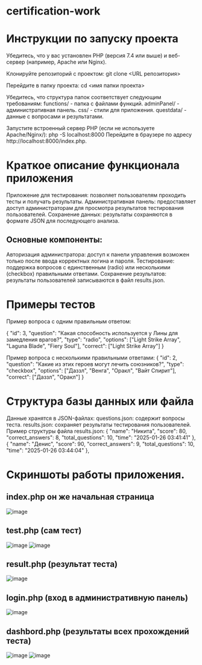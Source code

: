 # certification-work
# Инструкции по запуску проекта
Убедитесь, что у вас установлен PHP (версия 7.4 или выше) и веб-сервер (например, Apache или Nginx).

Клонируйте репозиторий с проектом:
git clone <URL репозитория>

Перейдите в папку проекта:
cd <имя папки проекта>

Убедитесь, что структура папок соответствует следующим требованиям:
functions/ - папка с файлами функций.
adminPanel/ - административная панель.
css/ - стили для приложения.
questdata/ - данные с вопросами и результатами.

Запустите встроенный сервер PHP (если не используете Apache/Nginx/):
php -S localhost:8000
Перейдите в браузере по адресу http://localhost:8000/index.php.

# Краткое описание функционала приложения
Приложение для тестирования: позволяет пользователям проходить тесты и получать результаты.
Административная панель: предоставляет доступ администраторам для просмотра результатов тестирования пользователей.
Сохранение данных: результаты сохраняются в формате JSON для последующего анализа.

## Основные компоненты:
Авторизация администратора: доступ к панели управления возможен только после ввода корректных логина и пароля.
Тестирование: поддержка вопросов с единственным (radio) или несколькими (checkbox) правильными ответами.
Сохранение результатов: результаты пользователей записываются в файл results.json.

# Примеры тестов
Пример вопроса с одним правильным ответом:

{
        "id": 3,
        "question": "Какая способность используется у Лины для замедления врагов?",
        "type": "radio",
        "options": ["Light Strike Array", "Laguna Blade", "Fiery Soul"],
        "correct": ["Light Strike Array"]
}

Пример вопроса с несколькими правильными ответами:
{
        "id": 2,
        "question": "Какие из этих героев могут лечить союзников?",
        "type": "checkbox",
        "options": ["Даззл", "Венга", "Оракл", "Вайт Спирит"],
        "correct": ["Даззл", "Оракл"]
}
# Структура базы данных или файла
Данные хранятся в JSON-файлах:
questions.json: содержит вопросы теста.
results.json: сохраняет результаты тестирования пользователей.
Пример структуры файла results.json:
    {
        "name": "Никита",
        "score": 80,
        "correct_answers": 8,
        "total_questions": 10,
        "time": "2025-01-26 03:41:41"
    },
    {
        "name": "Денис",
        "score": 90,
        "correct_answers": 9,
        "total_questions": 10,
        "time": "2025-01-26 03:44:04"
    },
  
# Скриншоты работы приложения.
## index.php он же начальная страница 
![image](https://github.com/user-attachments/assets/78c0ca82-a95d-4688-92a5-f01f172214ff)
## test.php (сам тест)
![image](https://github.com/user-attachments/assets/847b5461-9531-4b82-a09f-4731b32a3b07)
![image](https://github.com/user-attachments/assets/630c6b5e-704d-4828-a06b-2fce61b99778)
## result.php (результат теста)
![image](https://github.com/user-attachments/assets/6bfefe11-3bb1-4c61-9d5b-7320e629b553)
## login.php (вход в административную панель)
![image](https://github.com/user-attachments/assets/264b2771-78c4-4103-b604-a31aac6fbe2a)
## dashbord.php (результаты всех прохождений теста)
![image](https://github.com/user-attachments/assets/ae7bd881-7251-4d09-911b-1982995b5933)
![image](https://github.com/user-attachments/assets/c65e9bcd-869c-4624-b892-71f58237039b)




